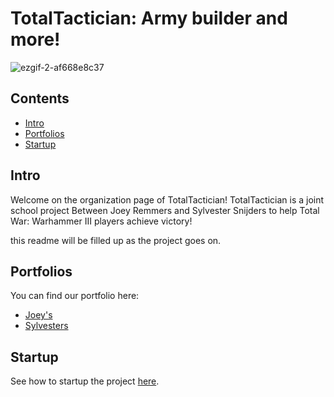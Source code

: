 # TotalTactician: Army builder and more!

![ezgif-2-af668e8c37](https://user-images.githubusercontent.com/81526735/219393585-f52628bf-a129-4f05-8a66-dec72a99375f.gif)

## Contents
- [Intro](#intro)
- [Portfolios](#portfolio)
- [Startup](#startup)

## Intro
Welcome on the organization page of TotalTactician! TotalTactician is a joint school project Between Joey Remmers and Sylvester Snijders to help Total War: Warhammer III players achieve victory!

this readme will be filled up as the project goes on.

## Portfolios
You can find our portfolio here:
- [Joey's](https://github.com/TotalTactician/Documentation/blob/main/Portfolio-Joey.md)
- [Sylvesters](https://github.com/TotalTactician/Documentation/blob/main/portfolio-sylvester.md)

## Startup
See how to startup the project [here](https://github.com/TotalTactician/Documentation/blob/main/Project%20setup.md).
